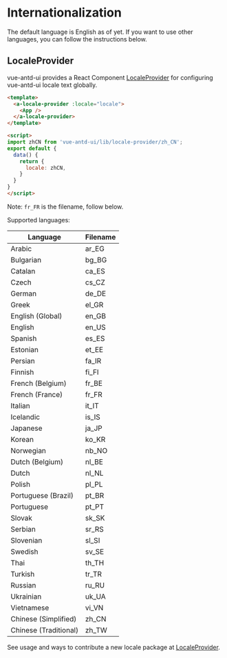 
# Internationalization

The default language is English as of yet.
If you want to use other languages, you can follow the instructions below.

## LocaleProvider

vue-antd-ui provides a React Component [LocaleProvider](/ant-design/components/locale-provider) for configuring vue-antd-ui locale text globally.

````html
<template>
  <a-locale-provider :locale="locale">
    <App />
  </a-locale-provider>
</template>

<script>
import zhCN from 'vue-antd-ui/lib/locale-provider/zh_CN';
export default {
  data() {
    return {
      locale: zhCN,
    }
  }
}
</script>
````

Note: `fr_FR` is the filename, follow below.

Supported languages:

|Language|Filename|
|---|---|
|Arabic|ar_EG|
|Bulgarian|bg_BG|
|Catalan|ca_ES|
|Czech|cs_CZ|
|German|de_DE|
|Greek|el_GR|
|English (Global)|en_GB|
|English|en_US|
|Spanish|es_ES|
|Estonian|et_EE|
|Persian|fa_IR|
|Finnish|fi_FI|
|French (Belgium)|fr_BE|
|French (France)|fr_FR|
|Italian|it_IT|
|Icelandic|is_IS|
|Japanese|ja_JP|
|Korean|ko_KR|
|Norwegian|nb_NO|
|Dutch (Belgium)|nl_BE|
|Dutch|nl_NL|
|Polish|pl_PL|
|Portuguese (Brazil)|pt_BR|
|Portuguese|pt_PT|
|Slovak|sk_SK|
|Serbian|sr_RS|
|Slovenian|sl_SI|
|Swedish|sv_SE|
|Thai|th_TH|
|Turkish|tr_TR|
|Russian|ru_RU|
|Ukrainian|uk_UA|
|Vietnamese|vi_VN|
|Chinese (Simplified)|zh_CN|
|Chinese (Traditional)|zh_TW|

See usage and ways to contribute a new locale package at [LocaleProvider](/ant-design/components/locale-provider).

